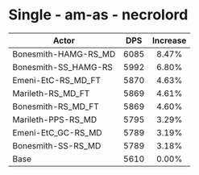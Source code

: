# Single - am-as - necrolord
| Actor | DPS | Increase |
|---|:---:|:---:|
|Bonesmith-HAMG-RS_MD|6085|8.47%|
|Bonesmith-SS_HAMG-RS|5992|6.80%|
|Emeni-EtC-RS_MD_FT|5870|4.63%|
|Marileth-RS_MD_FT|5869|4.61%|
|Bonesmith-RS_MD_FT|5869|4.60%|
|Marileth-PPS-RS_MD|5795|3.29%|
|Emeni-EtC_GC-RS_MD|5789|3.19%|
|Bonesmith-SS-RS_MD|5789|3.18%|
|Base|5610|0.00%|
